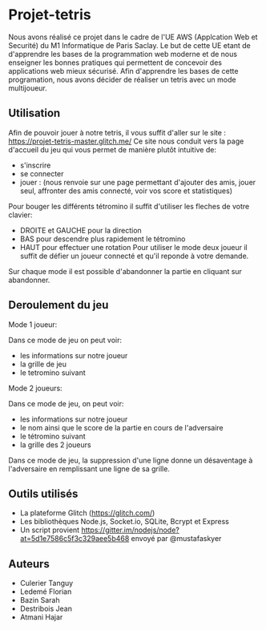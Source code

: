 # Projet-tetris

Nous avons réalisé ce projet dans le cadre de l'UE AWS (Applcation Web et Securité) du M1 Informatique de Paris Saclay.
Le but de cette UE etant de d'apprendre les bases de la programmation web moderne et de nous enseigner les bonnes pratiques qui permettent de concevoir des applications web mieux sécurisé.
Afin d'apprendre les bases de cette programation, nous avons décider de réaliser un tetris avec un mode multijoueur.

## Utilisation 

Afin de pouvoir jouer à notre tetris, il vous suffit d'aller sur le site : https://projet-tetris-master.glitch.me/
Ce site nous conduit vers la page d'accueil du jeu qui vous permet de manière plutôt intuitive de:
- s'inscrire
- se connecter 
- jouer : (nous renvoie sur une page permettant d'ajouter des amis, jouer seul, affronter des amis connecté, voir vos score et statistiques)

Pour bouger les différents tétromino il suffit d'utiliser les fleches de votre clavier:
- DROITE et GAUCHE pour la direction
- BAS pour descendre plus rapidement le tétromino 
- HAUT pour effectuer une rotation
Pour utiliser le mode deux joueur il suffit de défier un joueur connecté et qu'il reponde à votre demande.

Sur chaque mode il est possible d'abandonner la partie en cliquant sur abandonner.

## Deroulement du jeu

Mode 1 joueur:

Dans ce mode de jeu on peut voir:
- les informations sur notre joueur 
- la grille de jeu 
- le tetromino suivant 

Mode 2 joueurs: 

Dans ce mode de jeu, on peut voir:
- les informations sur notre joueur 
- le nom ainsi que le score de la partie en cours de l'adversaire
- le tétromino suivant
- la grille des 2 joueurs

Dans ce mode de jeu, la suppression d'une ligne donne un désaventage à l'adversaire en remplissant une ligne de sa grille.

## Outils utilisés

- La plateforme Glitch (https://glitch.com/)
- Les bibliothèques Node.js, Socket.io, SQLite, Bcrypt et Express
- Un script provient https://gitter.im/nodejs/node?at=5d1e7586c5f3c329aee5b468 envoyé par @mustafaskyer


## Auteurs

- Culerier Tanguy
- Ledemé Florian
- Bazin Sarah
- Destribois Jean
- Atmani Hajar

